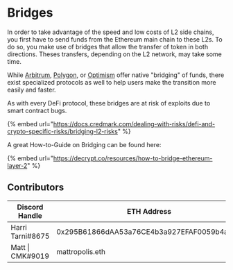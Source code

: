 # Bridges

In order to take advantage of the speed and low costs of L2 side chains, you first have to send funds from the Ethereum main chain to these L2s. To do so, you make use of  bridges that allow the transfer of token in both directions. Theses transfers, depending on the L2 network, may take some time.&#x20;

While [Arbitrum](https://bridge.arbitrum.io), [Polygon](https://wallet.polygon.technology/login?next=%2Fbridge), or [Optimism](https://app.optimism.io/bridge) offer native "bridging" of funds, there exist specialized protocols as well to help users make the transition more easily and faster.

As with every DeFi protocol, these bridges are at risk of exploits due to smart contract bugs.

{% embed url="https://docs.credmark.com/dealing-with-risks/defi-and-crypto-specific-risks/bridging-l2-risks" %}

A great How-to-Guide on Bridging can be found here:

{% embed url="https://decrypt.co/resources/how-to-bridge-ethereum-layer-2" %}

## Contributors

| Discord Handle   | ETH Address                                | Reward            | Comments    |
| ---------------- | ------------------------------------------ | ----------------- | ----------- |
| Harri Tarni#8675 | 0x295B61866dAA53a76CE4b3a927EFAF0059b4a90A | 0 $CMK (internal) | Minor edits |
| Matt \| CMK#9019 | mattropolis.eth                            | 0 $CMK (internal) | Create      |
